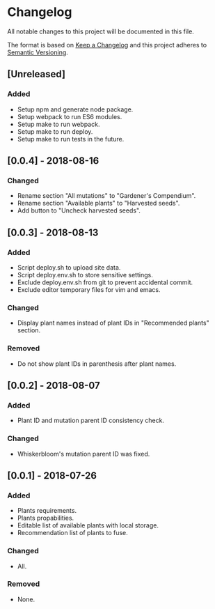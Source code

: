 # Changelog
All notable changes to this project will be documented in this file.

The format is based on [Keep a Changelog](http://keepachangelog.com/en/1.0.0/)
and this project adheres to [Semantic Versioning](http://semver.org/spec/v2.0.0.html).

## [Unreleased]
### Added
- Setup npm and generate node package.
- Setup webpack to run ES6 modules.
- Setup make to run webpack.
- Setup make to run deploy.
- Setup make to run tests in the future.

## [0.0.4] - 2018-08-16
### Changed
- Rename section "All mutations" to "Gardener's Compendium".
- Rename section "Available plants" to "Harvested seeds".
- Add button to "Uncheck harvested seeds".

## [0.0.3] - 2018-08-13
### Added
- Script deploy.sh to upload site data.
- Script deploy.env.sh to store sensitive settings.
- Exclude deploy.env.sh from git to prevent accidental commit.
- Exclude editor temporary files for vim and emacs.

### Changed
- Display plant names instead of plant IDs in "Recommended plants" section.

### Removed
- Do not show plant IDs in parenthesis after plant names.

## [0.0.2] - 2018-08-07
### Added
- Plant ID and mutation parent ID consistency check.

### Changed
- Whiskerbloom's mutation parent ID was fixed.

## [0.0.1] - 2018-07-26
### Added
- Plants requirements.
- Plants propabilities.
- Editable list of available plants with local storage.
- Recommendation list of plants to fuse.

### Changed
- All.

### Removed
- None.

